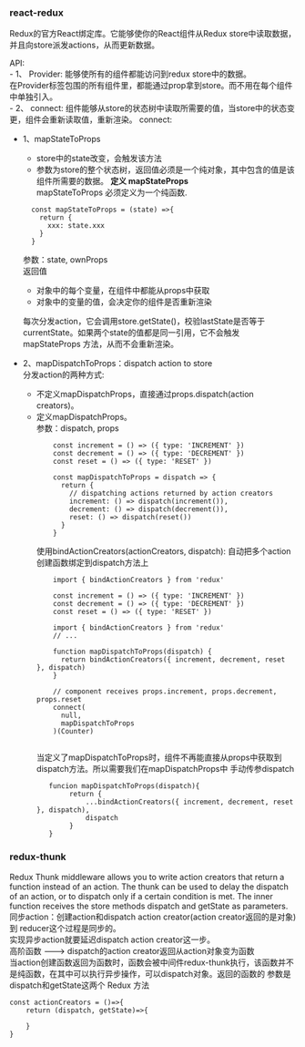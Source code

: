 ### react-redux
Redux的官方React绑定库。它能够使你的React组件从Redux store中读取数据，并且向store派发actions，从而更新数据。

API:    
    - 1、 Provider: 能够使所有的组件都能访问到redux store中的数据。  
            在Provider标签包围的所有组件里，都能通过prop拿到store。而不用在每个组件中单独引入。   
    - 2、 connect: 组件能够从store的状态树中读取所需要的值，当store中的状态变更，组件会重新读取值，重新渲染。
connect: 
- 1、mapStateToProps      
   * store中的state改变，会触发该方法  
   * 参数为store的整个状态树，返回值必须是一个纯对象，其中包含的值是该组件所需要的数据。
    **定义 mapStateProps**   
    mapStateToProps 必须定义为一个纯函数.      
    ```
      const mapStateToProps = (state) =>{
        return {
          xxx: state.xxx
        }
      }   
    ```    
   参数：state, ownProps    
   返回值
     * 对象中的每个变量，在组件中都能从props中获取
     * 对象中的变量的值，会决定你的组件是否重新渲染
   
    每次分发action，它会调用store.getState()，校验lastState是否等于currentState。如果两个state的值都是同一引用，它不会触发mapStateProps
    方法，从而不会重新渲染。   

- 2、mapDispatchToProps：dispatch action to store    
    分发action的两种方式:   
    * 不定义mapDispatchProps，直接通过props.dispatch(action creators)。
    * 定义mapDispatchProps。   
       参数：dispatch, props   
        ```
            const increment = () => ({ type: 'INCREMENT' })
            const decrement = () => ({ type: 'DECREMENT' })
            const reset = () => ({ type: 'RESET' })
            
            const mapDispatchToProps = dispatch => {
              return {
                // dispatching actions returned by action creators
                increment: () => dispatch(increment()),
                decrement: () => dispatch(decrement()),
                reset: () => dispatch(reset())
              }
            }
        ```
        使用bindActionCreators(actionCreators, dispatch):  自动把多个action创建函数绑定到dispatch方法上
        ```
            import { bindActionCreators } from 'redux'
            
            const increment = () => ({ type: 'INCREMENT' })
            const decrement = () => ({ type: 'DECREMENT' })
            const reset = () => ({ type: 'RESET' })
            
            import { bindActionCreators } from 'redux'
            // ...
            
            function mapDispatchToProps(dispatch) {
              return bindActionCreators({ increment, decrement, reset }, dispatch)
            }
            
            // component receives props.increment, props.decrement, props.reset
            connect(
              null,
              mapDispatchToProps
            )(Counter)
            
        ```
        当定义了mapDispatchToProps时，组件不再能直接从props中获取到dispatch方法。所以需要我们在mapDispatchProps中
        手动传参dispatch
        ```
           funcion mapDispatchToProps(dispatch){
                return {
                    ...bindActionCreators({ increment, decrement, reset }, dispatch),
                    dispatch
                }
           }
        ```
    
### redux-thunk 
Redux Thunk middleware allows you to write action creators that return a function instead of an action. 
The thunk can be used to delay the dispatch of an action, or to dispatch only if a certain condition is met. 
The inner function receives the store methods dispatch and getState as parameters. 
同步action：创建action和dispatch action creator(action creator返回的是对象)到 reducer这个过程是同步的。         
实现异步action就要延迟dispatch action creator这一步。     
高阶函数 ---> dispatch的action creator返回从action对象变为函数   
当action创建函数返回为函数时，函数会被中间件redux-thunk执行，该函数并不是纯函数，在其中可以执行异步操作，可以dispatch对象。返回的函数的
参数是dispatch和getState这两个 Redux 方法   
```
const actionCreators = ()=>{
    return (dispatch, getState)=>{
        
    }
}
```

        
        
            
            
